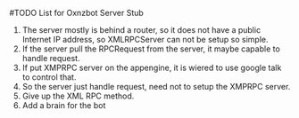 #TODO List for Oxnzbot Server Stub

1. The server mostly is behind a router, so it does not have a public Internet
IP address, so XMLRPCServer can not be setup so simple.
2. If the server pull the RPCRequest from the server, it maybe capable to
handle request.
3. If put XMPRPC server on the appengine, it is wiered to use google talk to
control that.
4. So the server just handle request, need not to setup the XMPRPC server.
5. Give up the XML RPC method.
6. Add a brain for the bot
